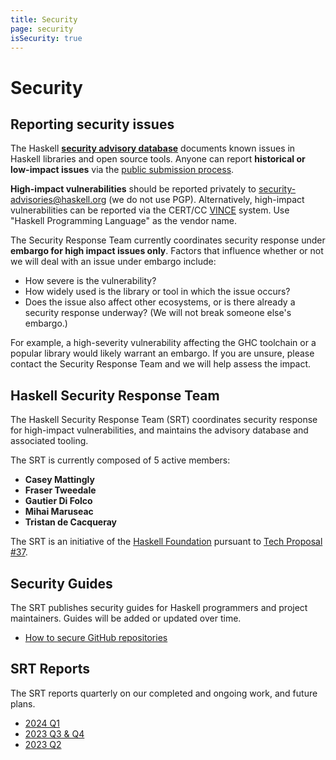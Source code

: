 ```yaml
---
title: Security
page: security
isSecurity: true
---
```


# Security

## Reporting security issues

The Haskell [**security advisory database**][advisory-db] documents
known issues in Haskell libraries and open source tools.  Anyone can
report **historical or low-impact issues** via the [public
submission process].

[advisory-db]: https://github.com/haskell/security-advisories
[public submission process]: https://github.com/haskell/security-advisories/blob/main/CONTRIBUTING.md

**High-impact vulnerabilities** should be reported privately to
[security-advisories@haskell.org](mailto:security-advisories@haskell.org)
(we do not use PGP).  Alternatively, high-impact vulnerabilities can
be reported via the CERT/CC [VINCE] system.  Use "Haskell
Programming Language" as the vendor name.

[VINCE]: https://kb.cert.org/vince/

The Security Response Team currently coordinates security response
under **embargo for high impact issues only**.  Factors that
influence whether or not we will deal with an issue under embargo
include:

- How severe is the vulnerability?
- How widely used is the library or tool in which the issue occurs?
- Does the issue also affect other ecosystems, or is there already a
  security response underway?  (We will not break someone else's
  embargo.)

For example, a high-severity vulnerability affecting the GHC
toolchain or a popular library would likely warrant an embargo.  If
you are unsure, please contact the Security Response Team and we
will help assess the impact.


## Haskell Security Response Team

The Haskell Security Response Team (SRT) coordinates security
response for high-impact vulnerabilities, and maintains the advisory
database and associated tooling.

The SRT is currently composed of 5 active members:

* **Casey Mattingly**
* **Fraser Tweedale**
* **Gautier Di Folco**
* **Mihai Maruseac**
* **Tristan de Cacqueray**

The SRT is an initiative of the [Haskell Foundation] pursuant to
[Tech Proposal #37][hf-tp-37].

[Haskell Foundation]: https://haskell.foundation/
[hf-tp-37]: https://github.com/haskellfoundation/tech-proposals/blob/main/proposals/accepted/037-advisory-db.md

## Security Guides

The SRT publishes security guides for Haskell programmers and
project maintainers.  Guides will be added or updated over time.

*  [How to secure GitHub repositories](https://github.com/haskell/security-advisories/blob/main/guides/github.md)

## SRT Reports

The SRT reports quarterly on our completed and ongoing work, and
future plans.

* [2024 Q1](https://github.com/haskell/security-advisories/blob/main/reports/2024-04-08-Q1-report.md)
* [2023 Q3 & Q4](https://github.com/haskell/security-advisories/blob/main/reports/2024-01-10-half-year-report.md)
* [2023 Q2](https://github.com/haskell/security-advisories/blob/main/reports/2023-07-10-ann-q2-report.md)
